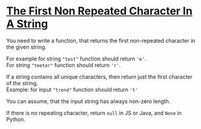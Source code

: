 # [The First Non Repeated Character In A String ](https://www.codewars.com/kata/the-first-non-repeated-character-in-a-string "https://www.codewars.com/kata/570f6436b29c708a32000826")

You need to write a function, that returns the first non-repeated character in the given string.

For example for string `"test"` function should return `'e'`.  
For string `"teeter"` function should return `'r'`.  
  
If a string contains all unique characters, then return just the first character of the string.  
Example: for input `"trend"` function should return `'t'`  
  
You can assume, that the input string has always non-zero length.

If there is no repeating character, return `null` in JS or Java, and `None` in Python.